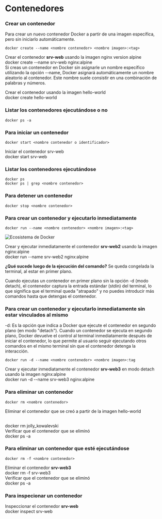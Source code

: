 # Contenedores

### Crear un contenedor
Para crear un nuevo contenedor Docker a partir de una imagen específica, pero sin iniciarlo automáticamente. 

```
docker create --name <nombre contenedor> <nombre imagen>:<tag>
```
Crear el contenedor  **srv-web** usando la imagen nginx version alpine
<br>docker create --name srv-web nginx:alpine<br>
Si creas un contenedor en Docker sin asignarle un nombre específico utilizando la opción --name, Docker asignará automáticamente un nombre aleatorio al contenedor. Este nombre suele consistir en una combinación de palabras y números.  

Crear el contenedor usando la imagen hello-world
<br>docker create hello-world<br>
### Listar los contenedores ejecutándose o no

```
docker ps -a
```

### Para iniciar un contenedor

```
docker start <nombre contenedor o identificador>
```
Iniciar el contenedor srv-web 
<br>docker start srv-web<br>

### Listar los contenedores ejecutándose
```
docker ps 
docker ps | grep <nombre contenedor>
```

### Para detener un contenedor

```
docker stop <nombre contenedor>
```

### Para crear un contenedor y ejecutarlo inmediatamente

```
docker run --name <nombre contenedor> <nombre imagen>:<tag>
```
![Ecosistema de Docker](dockerRun.PNG)

Crear y ejecutar inmediatamente el contenedor **srv-web2** usando la imagen nginx:alpine
<br>docker run --name srv-web2 nginx:alpine<br>

**¿Qué sucede luego de la ejecución del comando?**
Se queda congelada la terminal, al estar en primer plano.

Cuando ejecutas un contenedor en primer plano sin la opción -d (modo detach), el contenedor captura la entrada estándar (stdin) del terminal, lo que significa que el terminal queda "atrapado" y no puedes introducir más comandos hasta que detengas el contenedor.

### Para crear un contenedor y ejecutarlo inmediatamente sin estar vinculados al mismo
-d: Es la opción que indica a Docker que ejecute el contenedor en segundo plano (en modo "detach").
Cuando un contenedor se ejecuta en segundo plano, Docker devuelve el control al terminal inmediatamente después de iniciar el contenedor, lo que permite al usuario seguir ejecutando otros comandos en el mismo terminal sin que el contenedor detenga la interacción.

```
docker run -d --name <nombre contenedor> <nombre imagen>:tag
```
Crear y ejecutar inmediatamente el contenedor **srv-web3** en modo detach usando la imagen nginx:alpine
<br>docker run -d --name srv-web3 nginx:alpine<br>
### Para eliminar un contenedor

```
docker rm <nombre contenedor>
```
Eliminar el contenedor que se creó a partir de la imagen hello-world 

<br>docker rm jolly_kowalevski<br>
Verificar que el contenedor que se eliminó
<br>docker ps -a<br>
### Para eliminar un contenedor que esté ejecutándose

```
docker rm -f <nombre contenedor>
```
Eliminar el contenedor **srv-web3** 
<br>docker rm -f srv-web3<br>
Verificar que el contenedor que se eliminó
<br>docker ps -a<br>
### Para inspecionar un contenedor 

Inspeccionar el contenedor **srv-web** 
<br>docker inspect srv-web
